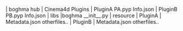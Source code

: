 
| boghma hub
	| Cinema4d Plugins
		| PluginA
			PA.pyp
			Info.json
		| PluginB
			PB.pyp
			Info.json
	| libs
		|boghma
			\_\_init\_\_.py
	| resource
		| PluginA
			| Metadata.json
			otherfiles..
		| PluginB
			| Metadata.json
			otherfiles..